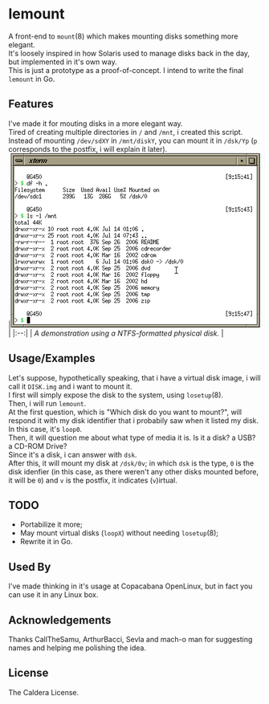 # lemount

A front-end to `mount`(8) which makes mounting disks something more elegant.  
It's loosely inspired in how Solaris used to manage disks back in the day, but implemented in it's own way.  
This is just a prototype as a proof-of-concept. I intend to write the final `lemount` in Go.  

## Features

I've made it for mouting disks in a more elegant way.  
Tired of creating multiple directories in `/` and `/mnt`, i created this script.  
Instead of mounting `/dev/sdXY` in `/mnt/diskY`, you can mount it in `/dsk/Yp` (`p` corresponds to the postfix, i will explain it later).  
|![img/Screenshot_2021-07-14_09-16-21.png](img/Screenshot_2021-07-14_09-16-21.png) |
|:--:|
| *A demonstration using a NTFS-formatted physical disk.* |

## Usage/Examples

Let's suppose, hypothetically speaking, that i have a virtual disk image, i will call it `DISK.img` and i want to mount it.  
I first will simply expose the disk to the system, using `losetup`(8).  
Then, i will run `lemount`.  
At the first question, which is "Which disk do you want to mount?", will respond it with my disk identifier that i probabily saw when it listed my disk.  
In this case, it's `loop0`.  
Then, it will question me about what type of media it is. Is it a disk? a USB? a CD-ROM Drive?  
Since it's a disk, i can answer with `dsk`.  
After this, it will mount my disk at `/dsk/0v`; in which `dsk` is the type, `0` is the disk idenfier (in this case, as there weren't any other disks mounted before, it will be `0`) and `v` is the postfix, it indicates (`v`)irtual.  

## TODO

- Portabilize it more;
- May mount virtual disks (`loopX`) without needing `losetup`(8);
- Rewrite it in Go.

## Used By

I've made thinking in it's usage at Copacabana OpenLinux, but in fact you can use it in any Linux box.

## Acknowledgements

Thanks CallTheSamu, ArthurBacci, Sevla and mach-o man for suggesting names and helping me polishing the idea.

## License

The Caldera License.

